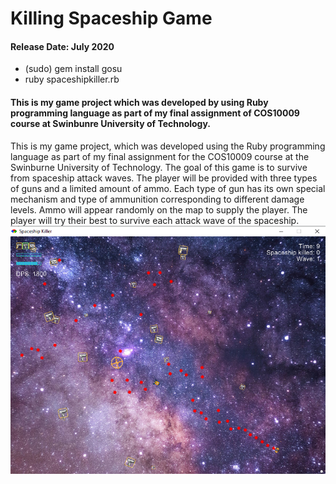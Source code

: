 # Killing Spaceship Game
#### Release Date: July 2020
+ (sudo) gem install gosu
+ ruby spaceshipkiller.rb
#### This is my game project which was developed by using Ruby programming language as part of my final assignment of COS10009 course at Swinbunre University of Technology.
This is my game project, which was developed using the Ruby programming language as part of my final assignment for the COS10009 course at the Swinburne University of Technology. The goal of this game is to survive from spaceship attack waves.
The player will be provided with three types of guns and a limited amount of ammo. Each type of gun has its own special mechanism and type of ammunition corresponding to different damage levels. Ammo will appear randomly on the map to supply the player. The player will try their best to survive each attack wave of the spaceship.
![alt text](https://github.com/zkl21hoang/SpaceShipGame/blob/main/images/spaceship-game.png)
